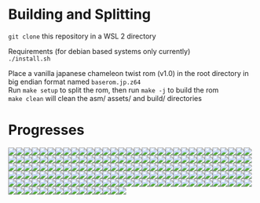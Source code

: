 # Building and Splitting

`git clone` this repository in a WSL 2 directory<br/>

Requirements (for debian based systems only currently)<br/>
`./install.sh`<br/>



Place a vanilla japanese chameleon twist rom (v1.0) in the root directory in big endian format named `baserom.jp.z64`<br/>
Run `make setup` to split the rom, then run `make -j` to build the rom<br/>
`make clean` will clean the asm/ assets/ and build/ directories<br/>

# Progresses
<img src ='https://img.shields.io/endpoint?url=https://raw.githubusercontent.com/chameleonTwistRet/chameleonTwistv1.0-JP/master/decompAsset/percentBadges/bcopy.json&style=plastic'/><img src ='https://img.shields.io/endpoint?url=https://raw.githubusercontent.com/chameleonTwistRet/chameleonTwistv1.0-JP/master/decompAsset/percentBadges/ldiv.json&style=plastic'/><img src ='https://img.shields.io/endpoint?url=https://raw.githubusercontent.com/chameleonTwistRet/chameleonTwistv1.0-JP/master/decompAsset/percentBadges/syncprintf.json&style=plastic'/><img src ='https://img.shields.io/endpoint?url=https://raw.githubusercontent.com/chameleonTwistRet/chameleonTwistv1.0-JP/master/decompAsset/percentBadges/xlitob.json&style=plastic'/><img src ='https://img.shields.io/endpoint?url=https://raw.githubusercontent.com/chameleonTwistRet/chameleonTwistv1.0-JP/master/decompAsset/percentBadges/xldtob.json&style=plastic'/><img src ='https://img.shields.io/endpoint?url=https://raw.githubusercontent.com/chameleonTwistRet/chameleonTwistv1.0-JP/master/decompAsset/percentBadges/string.json&style=plastic'/><img src ='https://img.shields.io/endpoint?url=https://raw.githubusercontent.com/chameleonTwistRet/chameleonTwistv1.0-JP/master/decompAsset/percentBadges/ll.json&style=plastic'/><img src ='https://img.shields.io/endpoint?url=https://raw.githubusercontent.com/chameleonTwistRet/chameleonTwistv1.0-JP/master/decompAsset/percentBadges/bzero.json&style=plastic'/><img src ='https://img.shields.io/endpoint?url=https://raw.githubusercontent.com/chameleonTwistRet/chameleonTwistv1.0-JP/master/decompAsset/percentBadges/perspective.json&style=plastic'/><img src ='https://img.shields.io/endpoint?url=https://raw.githubusercontent.com/chameleonTwistRet/chameleonTwistv1.0-JP/master/decompAsset/percentBadges/normalize.json&style=plastic'/><img src ='https://img.shields.io/endpoint?url=https://raw.githubusercontent.com/chameleonTwistRet/chameleonTwistv1.0-JP/master/decompAsset/percentBadges/lookatstereo.json&style=plastic'/><img src ='https://img.shields.io/endpoint?url=https://raw.githubusercontent.com/chameleonTwistRet/chameleonTwistv1.0-JP/master/decompAsset/percentBadges/cosf.json&style=plastic'/><img src ='https://img.shields.io/endpoint?url=https://raw.githubusercontent.com/chameleonTwistRet/chameleonTwistv1.0-JP/master/decompAsset/percentBadges/sinf.json&style=plastic'/><img src ='https://img.shields.io/endpoint?url=https://raw.githubusercontent.com/chameleonTwistRet/chameleonTwistv1.0-JP/master/decompAsset/percentBadges/rotate.json&style=plastic'/><img src ='https://img.shields.io/endpoint?url=https://raw.githubusercontent.com/chameleonTwistRet/chameleonTwistv1.0-JP/master/decompAsset/percentBadges/translate.json&style=plastic'/><img src ='https://img.shields.io/endpoint?url=https://raw.githubusercontent.com/chameleonTwistRet/chameleonTwistv1.0-JP/master/decompAsset/percentBadges/mtxcatl.json&style=plastic'/><img src ='https://img.shields.io/endpoint?url=https://raw.githubusercontent.com/chameleonTwistRet/chameleonTwistv1.0-JP/master/decompAsset/percentBadges/mtxcatf.json&style=plastic'/><img src ='https://img.shields.io/endpoint?url=https://raw.githubusercontent.com/chameleonTwistRet/chameleonTwistv1.0-JP/master/decompAsset/percentBadges/random.json&style=plastic'/><img src ='https://img.shields.io/endpoint?url=https://raw.githubusercontent.com/chameleonTwistRet/chameleonTwistv1.0-JP/master/decompAsset/percentBadges/rotateRPY.json&style=plastic'/><img src ='https://img.shields.io/endpoint?url=https://raw.githubusercontent.com/chameleonTwistRet/chameleonTwistv1.0-JP/master/decompAsset/percentBadges/align.json&style=plastic'/><img src ='https://img.shields.io/endpoint?url=https://raw.githubusercontent.com/chameleonTwistRet/chameleonTwistv1.0-JP/master/decompAsset/percentBadges/getfrustum.json&style=plastic'/><img src ='https://img.shields.io/endpoint?url=https://raw.githubusercontent.com/chameleonTwistRet/chameleonTwistv1.0-JP/master/decompAsset/percentBadges/mtxutil.json&style=plastic'/><img src ='https://img.shields.io/endpoint?url=https://raw.githubusercontent.com/chameleonTwistRet/chameleonTwistv1.0-JP/master/decompAsset/percentBadges/sqrtf.json&style=plastic'/><img src ='https://img.shields.io/endpoint?url=https://raw.githubusercontent.com/chameleonTwistRet/chameleonTwistv1.0-JP/master/decompAsset/percentBadges/seqplayer.json&style=plastic'/><img src ='https://img.shields.io/endpoint?url=https://raw.githubusercontent.com/chameleonTwistRet/chameleonTwistv1.0-JP/master/decompAsset/percentBadges/synsetvol.json&style=plastic'/><img src ='https://img.shields.io/endpoint?url=https://raw.githubusercontent.com/chameleonTwistRet/chameleonTwistv1.0-JP/master/decompAsset/percentBadges/load.json&style=plastic'/><img src ='https://img.shields.io/endpoint?url=https://raw.githubusercontent.com/chameleonTwistRet/chameleonTwistv1.0-JP/master/decompAsset/percentBadges/synallocfx.json&style=plastic'/><img src ='https://img.shields.io/endpoint?url=https://raw.githubusercontent.com/chameleonTwistRet/chameleonTwistv1.0-JP/master/decompAsset/percentBadges/sl.json&style=plastic'/><img src ='https://img.shields.io/endpoint?url=https://raw.githubusercontent.com/chameleonTwistRet/chameleonTwistv1.0-JP/master/decompAsset/percentBadges/resample.json&style=plastic'/><img src ='https://img.shields.io/endpoint?url=https://raw.githubusercontent.com/chameleonTwistRet/chameleonTwistv1.0-JP/master/decompAsset/percentBadges/synallocvoice.json&style=plastic'/><img src ='https://img.shields.io/endpoint?url=https://raw.githubusercontent.com/chameleonTwistRet/chameleonTwistv1.0-JP/master/decompAsset/percentBadges/seqpsetbank.json&style=plastic'/><img src ='https://img.shields.io/endpoint?url=https://raw.githubusercontent.com/chameleonTwistRet/chameleonTwistv1.0-JP/master/decompAsset/percentBadges/synstartvoiceparam.json&style=plastic'/><img src ='https://img.shields.io/endpoint?url=https://raw.githubusercontent.com/chameleonTwistRet/chameleonTwistv1.0-JP/master/decompAsset/percentBadges/synsetpitch.json&style=plastic'/><img src ='https://img.shields.io/endpoint?url=https://raw.githubusercontent.com/chameleonTwistRet/chameleonTwistv1.0-JP/master/decompAsset/percentBadges/sndpdeallocate.json&style=plastic'/><img src ='https://img.shields.io/endpoint?url=https://raw.githubusercontent.com/chameleonTwistRet/chameleonTwistv1.0-JP/master/decompAsset/percentBadges/seqpplay.json&style=plastic'/><img src ='https://img.shields.io/endpoint?url=https://raw.githubusercontent.com/chameleonTwistRet/chameleonTwistv1.0-JP/master/decompAsset/percentBadges/csplayer.json&style=plastic'/><img src ='https://img.shields.io/endpoint?url=https://raw.githubusercontent.com/chameleonTwistRet/chameleonTwistv1.0-JP/master/decompAsset/percentBadges/auxbus.json&style=plastic'/><img src ='https://img.shields.io/endpoint?url=https://raw.githubusercontent.com/chameleonTwistRet/chameleonTwistv1.0-JP/master/decompAsset/percentBadges/synsetfxmix.json&style=plastic'/><img src ='https://img.shields.io/endpoint?url=https://raw.githubusercontent.com/chameleonTwistRet/chameleonTwistv1.0-JP/master/decompAsset/percentBadges/cspgettempo.json&style=plastic'/><img src ='https://img.shields.io/endpoint?url=https://raw.githubusercontent.com/chameleonTwistRet/chameleonTwistv1.0-JP/master/decompAsset/percentBadges/copy.json&style=plastic'/><img src ='https://img.shields.io/endpoint?url=https://raw.githubusercontent.com/chameleonTwistRet/chameleonTwistv1.0-JP/master/decompAsset/percentBadges/synfreevoice.json&style=plastic'/><img src ='https://img.shields.io/endpoint?url=https://raw.githubusercontent.com/chameleonTwistRet/chameleonTwistv1.0-JP/master/decompAsset/percentBadges/synthesizer.json&style=plastic'/><img src ='https://img.shields.io/endpoint?url=https://raw.githubusercontent.com/chameleonTwistRet/chameleonTwistv1.0-JP/master/decompAsset/percentBadges/sndpsetvol.json&style=plastic'/><img src ='https://img.shields.io/endpoint?url=https://raw.githubusercontent.com/chameleonTwistRet/chameleonTwistv1.0-JP/master/decompAsset/percentBadges/sndpsetpitch.json&style=plastic'/><img src ='https://img.shields.io/endpoint?url=https://raw.githubusercontent.com/chameleonTwistRet/chameleonTwistv1.0-JP/master/decompAsset/percentBadges/seqpsetvol.json&style=plastic'/><img src ='https://img.shields.io/endpoint?url=https://raw.githubusercontent.com/chameleonTwistRet/chameleonTwistv1.0-JP/master/decompAsset/percentBadges/sndpstop.json&style=plastic'/><img src ='https://img.shields.io/endpoint?url=https://raw.githubusercontent.com/chameleonTwistRet/chameleonTwistv1.0-JP/master/decompAsset/percentBadges/sndpplay.json&style=plastic'/><img src ='https://img.shields.io/endpoint?url=https://raw.githubusercontent.com/chameleonTwistRet/chameleonTwistv1.0-JP/master/decompAsset/percentBadges/seqpsettempo.json&style=plastic'/><img src ='https://img.shields.io/endpoint?url=https://raw.githubusercontent.com/chameleonTwistRet/chameleonTwistv1.0-JP/master/decompAsset/percentBadges/synsetpriority.json&style=plastic'/><img src ='https://img.shields.io/endpoint?url=https://raw.githubusercontent.com/chameleonTwistRet/chameleonTwistv1.0-JP/master/decompAsset/percentBadges/syndelete.json&style=plastic'/><img src ='https://img.shields.io/endpoint?url=https://raw.githubusercontent.com/chameleonTwistRet/chameleonTwistv1.0-JP/master/decompAsset/percentBadges/sndpsetfxmix.json&style=plastic'/><img src ='https://img.shields.io/endpoint?url=https://raw.githubusercontent.com/chameleonTwistRet/chameleonTwistv1.0-JP/master/decompAsset/percentBadges/synaddplayer.json&style=plastic'/><img src ='https://img.shields.io/endpoint?url=https://raw.githubusercontent.com/chameleonTwistRet/chameleonTwistv1.0-JP/master/decompAsset/percentBadges/cents2ratio.json&style=plastic'/><img src ='https://img.shields.io/endpoint?url=https://raw.githubusercontent.com/chameleonTwistRet/chameleonTwistv1.0-JP/master/decompAsset/percentBadges/bnkf.json&style=plastic'/><img src ='https://img.shields.io/endpoint?url=https://raw.githubusercontent.com/chameleonTwistRet/chameleonTwistv1.0-JP/master/decompAsset/percentBadges/reverb.json&style=plastic'/><img src ='https://img.shields.io/endpoint?url=https://raw.githubusercontent.com/chameleonTwistRet/chameleonTwistv1.0-JP/master/decompAsset/percentBadges/synstartvoice.json&style=plastic'/><img src ='https://img.shields.io/endpoint?url=https://raw.githubusercontent.com/chameleonTwistRet/chameleonTwistv1.0-JP/master/decompAsset/percentBadges/synstopvoice.json&style=plastic'/><img src ='https://img.shields.io/endpoint?url=https://raw.githubusercontent.com/chameleonTwistRet/chameleonTwistv1.0-JP/master/decompAsset/percentBadges/event.json&style=plastic'/><img src ='https://img.shields.io/endpoint?url=https://raw.githubusercontent.com/chameleonTwistRet/chameleonTwistv1.0-JP/master/decompAsset/percentBadges/seqpgetstate.json&style=plastic'/><img src ='https://img.shields.io/endpoint?url=https://raw.githubusercontent.com/chameleonTwistRet/chameleonTwistv1.0-JP/master/decompAsset/percentBadges/mainbus.json&style=plastic'/><img src ='https://img.shields.io/endpoint?url=https://raw.githubusercontent.com/chameleonTwistRet/chameleonTwistv1.0-JP/master/decompAsset/percentBadges/save.json&style=plastic'/><img src ='https://img.shields.io/endpoint?url=https://raw.githubusercontent.com/chameleonTwistRet/chameleonTwistv1.0-JP/master/decompAsset/percentBadges/seq.json&style=plastic'/><img src ='https://img.shields.io/endpoint?url=https://raw.githubusercontent.com/chameleonTwistRet/chameleonTwistv1.0-JP/master/decompAsset/percentBadges/drvrNew.json&style=plastic'/><img src ='https://img.shields.io/endpoint?url=https://raw.githubusercontent.com/chameleonTwistRet/chameleonTwistv1.0-JP/master/decompAsset/percentBadges/heapinit.json&style=plastic'/><img src ='https://img.shields.io/endpoint?url=https://raw.githubusercontent.com/chameleonTwistRet/chameleonTwistv1.0-JP/master/decompAsset/percentBadges/sndpsetpan.json&style=plastic'/><img src ='https://img.shields.io/endpoint?url=https://raw.githubusercontent.com/chameleonTwistRet/chameleonTwistv1.0-JP/master/decompAsset/percentBadges/seqpsetpan.json&style=plastic'/><img src ='https://img.shields.io/endpoint?url=https://raw.githubusercontent.com/chameleonTwistRet/chameleonTwistv1.0-JP/master/decompAsset/percentBadges/sndpplayer.json&style=plastic'/><img src ='https://img.shields.io/endpoint?url=https://raw.githubusercontent.com/chameleonTwistRet/chameleonTwistv1.0-JP/master/decompAsset/percentBadges/sndpgetstate.json&style=plastic'/><img src ='https://img.shields.io/endpoint?url=https://raw.githubusercontent.com/chameleonTwistRet/chameleonTwistv1.0-JP/master/decompAsset/percentBadges/filter.json&style=plastic'/><img src ='https://img.shields.io/endpoint?url=https://raw.githubusercontent.com/chameleonTwistRet/chameleonTwistv1.0-JP/master/decompAsset/percentBadges/seqpsetseq.json&style=plastic'/><img src ='https://img.shields.io/endpoint?url=https://raw.githubusercontent.com/chameleonTwistRet/chameleonTwistv1.0-JP/master/decompAsset/percentBadges/env.json&style=plastic'/><img src ='https://img.shields.io/endpoint?url=https://raw.githubusercontent.com/chameleonTwistRet/chameleonTwistv1.0-JP/master/decompAsset/percentBadges/synsetpan.json&style=plastic'/><img src ='https://img.shields.io/endpoint?url=https://raw.githubusercontent.com/chameleonTwistRet/chameleonTwistv1.0-JP/master/decompAsset/percentBadges/sndpsetpriority.json&style=plastic'/><img src ='https://img.shields.io/endpoint?url=https://raw.githubusercontent.com/chameleonTwistRet/chameleonTwistv1.0-JP/master/decompAsset/percentBadges/seqpstop.json&style=plastic'/><img src ='https://img.shields.io/endpoint?url=https://raw.githubusercontent.com/chameleonTwistRet/chameleonTwistv1.0-JP/master/decompAsset/percentBadges/sndpsetsound.json&style=plastic'/><img src ='https://img.shields.io/endpoint?url=https://raw.githubusercontent.com/chameleonTwistRet/chameleonTwistv1.0-JP/master/decompAsset/percentBadges/sndpallocate.json&style=plastic'/><img src ='https://img.shields.io/endpoint?url=https://raw.githubusercontent.com/chameleonTwistRet/chameleonTwistv1.0-JP/master/decompAsset/percentBadges/B39A0.json&style=plastic'/><img src ='https://img.shields.io/endpoint?url=https://raw.githubusercontent.com/chameleonTwistRet/chameleonTwistv1.0-JP/master/decompAsset/percentBadges/B2860.json&style=plastic'/><img src ='https://img.shields.io/endpoint?url=https://raw.githubusercontent.com/chameleonTwistRet/chameleonTwistv1.0-JP/master/decompAsset/percentBadges/A4300.json&style=plastic'/><img src ='https://img.shields.io/endpoint?url=https://raw.githubusercontent.com/chameleonTwistRet/chameleonTwistv1.0-JP/master/decompAsset/percentBadges/2C3B0.json&style=plastic'/><img src ='https://img.shields.io/endpoint?url=https://raw.githubusercontent.com/chameleonTwistRet/chameleonTwistv1.0-JP/master/decompAsset/percentBadges/1050.json&style=plastic'/><img src ='https://img.shields.io/endpoint?url=https://raw.githubusercontent.com/chameleonTwistRet/chameleonTwistv1.0-JP/master/decompAsset/percentBadges/84E0.json&style=plastic'/><img src ='https://img.shields.io/endpoint?url=https://raw.githubusercontent.com/chameleonTwistRet/chameleonTwistv1.0-JP/master/decompAsset/percentBadges/1000.json&style=plastic'/><img src ='https://img.shields.io/endpoint?url=https://raw.githubusercontent.com/chameleonTwistRet/chameleonTwistv1.0-JP/master/decompAsset/percentBadges/5FEB0.json&style=plastic'/><img src ='https://img.shields.io/endpoint?url=https://raw.githubusercontent.com/chameleonTwistRet/chameleonTwistv1.0-JP/master/decompAsset/percentBadges/29DF0.json&style=plastic'/><img src ='https://img.shields.io/endpoint?url=https://raw.githubusercontent.com/chameleonTwistRet/chameleonTwistv1.0-JP/master/decompAsset/percentBadges/298D0.json&style=plastic'/><img src ='https://img.shields.io/endpoint?url=https://raw.githubusercontent.com/chameleonTwistRet/chameleonTwistv1.0-JP/master/decompAsset/percentBadges/A3D00.json&style=plastic'/><img src ='https://img.shields.io/endpoint?url=https://raw.githubusercontent.com/chameleonTwistRet/chameleonTwistv1.0-JP/master/decompAsset/percentBadges/5FF30.json&style=plastic'/><img src ='https://img.shields.io/endpoint?url=https://raw.githubusercontent.com/chameleonTwistRet/chameleonTwistv1.0-JP/master/decompAsset/percentBadges/30FB0.json&style=plastic'/><img src ='https://img.shields.io/endpoint?url=https://raw.githubusercontent.com/chameleonTwistRet/chameleonTwistv1.0-JP/master/decompAsset/percentBadges/sirawdma.json&style=plastic'/><img src ='https://img.shields.io/endpoint?url=https://raw.githubusercontent.com/chameleonTwistRet/chameleonTwistv1.0-JP/master/decompAsset/percentBadges/sprawwrite.json&style=plastic'/><img src ='https://img.shields.io/endpoint?url=https://raw.githubusercontent.com/chameleonTwistRet/chameleonTwistv1.0-JP/master/decompAsset/percentBadges/conteepprobe.json&style=plastic'/><img src ='https://img.shields.io/endpoint?url=https://raw.githubusercontent.com/chameleonTwistRet/chameleonTwistv1.0-JP/master/decompAsset/percentBadges/piacs.json&style=plastic'/><img src ='https://img.shields.io/endpoint?url=https://raw.githubusercontent.com/chameleonTwistRet/chameleonTwistv1.0-JP/master/decompAsset/percentBadges/pidma.json&style=plastic'/><img src ='https://img.shields.io/endpoint?url=https://raw.githubusercontent.com/chameleonTwistRet/chameleonTwistv1.0-JP/master/decompAsset/percentBadges/vimgr.json&style=plastic'/><img src ='https://img.shields.io/endpoint?url=https://raw.githubusercontent.com/chameleonTwistRet/chameleonTwistv1.0-JP/master/decompAsset/percentBadges/contramread.json&style=plastic'/><img src ='https://img.shields.io/endpoint?url=https://raw.githubusercontent.com/chameleonTwistRet/chameleonTwistv1.0-JP/master/decompAsset/percentBadges/crc.json&style=plastic'/><img src ='https://img.shields.io/endpoint?url=https://raw.githubusercontent.com/chameleonTwistRet/chameleonTwistv1.0-JP/master/decompAsset/percentBadges/pimgr.json&style=plastic'/><img src ='https://img.shields.io/endpoint?url=https://raw.githubusercontent.com/chameleonTwistRet/chameleonTwistv1.0-JP/master/decompAsset/percentBadges/contpfs.json&style=plastic'/><img src ='https://img.shields.io/endpoint?url=https://raw.githubusercontent.com/chameleonTwistRet/chameleonTwistv1.0-JP/master/decompAsset/percentBadges/sprawread.json&style=plastic'/><img src ='https://img.shields.io/endpoint?url=https://raw.githubusercontent.com/chameleonTwistRet/chameleonTwistv1.0-JP/master/decompAsset/percentBadges/ai.json&style=plastic'/><img src ='https://img.shields.io/endpoint?url=https://raw.githubusercontent.com/chameleonTwistRet/chameleonTwistv1.0-JP/master/decompAsset/percentBadges/conteeplongread.json&style=plastic'/><img src ='https://img.shields.io/endpoint?url=https://raw.githubusercontent.com/chameleonTwistRet/chameleonTwistv1.0-JP/master/decompAsset/percentBadges/conteepwrite.json&style=plastic'/><img src ='https://img.shields.io/endpoint?url=https://raw.githubusercontent.com/chameleonTwistRet/chameleonTwistv1.0-JP/master/decompAsset/percentBadges/controller.json&style=plastic'/><img src ='https://img.shields.io/endpoint?url=https://raw.githubusercontent.com/chameleonTwistRet/chameleonTwistv1.0-JP/master/decompAsset/percentBadges/spgetstat.json&style=plastic'/><img src ='https://img.shields.io/endpoint?url=https://raw.githubusercontent.com/chameleonTwistRet/chameleonTwistv1.0-JP/master/decompAsset/percentBadges/viswapbuf.json&style=plastic'/><img src ='https://img.shields.io/endpoint?url=https://raw.githubusercontent.com/chameleonTwistRet/chameleonTwistv1.0-JP/master/decompAsset/percentBadges/sptask.json&style=plastic'/><img src ='https://img.shields.io/endpoint?url=https://raw.githubusercontent.com/chameleonTwistRet/chameleonTwistv1.0-JP/master/decompAsset/percentBadges/pirawdma.json&style=plastic'/><img src ='https://img.shields.io/endpoint?url=https://raw.githubusercontent.com/chameleonTwistRet/chameleonTwistv1.0-JP/master/decompAsset/percentBadges/vi.json&style=plastic'/><img src ='https://img.shields.io/endpoint?url=https://raw.githubusercontent.com/chameleonTwistRet/chameleonTwistv1.0-JP/master/decompAsset/percentBadges/visetyscale.json&style=plastic'/><img src ='https://img.shields.io/endpoint?url=https://raw.githubusercontent.com/chameleonTwistRet/chameleonTwistv1.0-JP/master/decompAsset/percentBadges/conteepread.json&style=plastic'/><img src ='https://img.shields.io/endpoint?url=https://raw.githubusercontent.com/chameleonTwistRet/chameleonTwistv1.0-JP/master/decompAsset/percentBadges/pfsinit.json&style=plastic'/><img src ='https://img.shields.io/endpoint?url=https://raw.githubusercontent.com/chameleonTwistRet/chameleonTwistv1.0-JP/master/decompAsset/percentBadges/sp.json&style=plastic'/><img src ='https://img.shields.io/endpoint?url=https://raw.githubusercontent.com/chameleonTwistRet/chameleonTwistv1.0-JP/master/decompAsset/percentBadges/sprawdma.json&style=plastic'/><img src ='https://img.shields.io/endpoint?url=https://raw.githubusercontent.com/chameleonTwistRet/chameleonTwistv1.0-JP/master/decompAsset/percentBadges/contramwrite.json&style=plastic'/><img src ='https://img.shields.io/endpoint?url=https://raw.githubusercontent.com/chameleonTwistRet/chameleonTwistv1.0-JP/master/decompAsset/percentBadges/leodiskinit.json&style=plastic'/><img src ='https://img.shields.io/endpoint?url=https://raw.githubusercontent.com/chameleonTwistRet/chameleonTwistv1.0-JP/master/decompAsset/percentBadges/aisetfreq.json&style=plastic'/><img src ='https://img.shields.io/endpoint?url=https://raw.githubusercontent.com/chameleonTwistRet/chameleonTwistv1.0-JP/master/decompAsset/percentBadges/aisetnextbuf.json&style=plastic'/><img src ='https://img.shields.io/endpoint?url=https://raw.githubusercontent.com/chameleonTwistRet/chameleonTwistv1.0-JP/master/decompAsset/percentBadges/visetspecial.json&style=plastic'/><img src ='https://img.shields.io/endpoint?url=https://raw.githubusercontent.com/chameleonTwistRet/chameleonTwistv1.0-JP/master/decompAsset/percentBadges/conteeplongwrite.json&style=plastic'/><img src ='https://img.shields.io/endpoint?url=https://raw.githubusercontent.com/chameleonTwistRet/chameleonTwistv1.0-JP/master/decompAsset/percentBadges/visetmode.json&style=plastic'/><img src ='https://img.shields.io/endpoint?url=https://raw.githubusercontent.com/chameleonTwistRet/chameleonTwistv1.0-JP/master/decompAsset/percentBadges/vigetcurrcontext.json&style=plastic'/><img src ='https://img.shields.io/endpoint?url=https://raw.githubusercontent.com/chameleonTwistRet/chameleonTwistv1.0-JP/master/decompAsset/percentBadges/spsetstat.json&style=plastic'/><img src ='https://img.shields.io/endpoint?url=https://raw.githubusercontent.com/chameleonTwistRet/chameleonTwistv1.0-JP/master/decompAsset/percentBadges/pirawread.json&style=plastic'/><img src ='https://img.shields.io/endpoint?url=https://raw.githubusercontent.com/chameleonTwistRet/chameleonTwistv1.0-JP/master/decompAsset/percentBadges/viswapcontext.json&style=plastic'/><img src ='https://img.shields.io/endpoint?url=https://raw.githubusercontent.com/chameleonTwistRet/chameleonTwistv1.0-JP/master/decompAsset/percentBadges/pfsisplug.json&style=plastic'/><img src ='https://img.shields.io/endpoint?url=https://raw.githubusercontent.com/chameleonTwistRet/chameleonTwistv1.0-JP/master/decompAsset/percentBadges/pfschecker.json&style=plastic'/><img src ='https://img.shields.io/endpoint?url=https://raw.githubusercontent.com/chameleonTwistRet/chameleonTwistv1.0-JP/master/decompAsset/percentBadges/motor.json&style=plastic'/><img src ='https://img.shields.io/endpoint?url=https://raw.githubusercontent.com/chameleonTwistRet/chameleonTwistv1.0-JP/master/decompAsset/percentBadges/sptaskyield.json&style=plastic'/><img src ='https://img.shields.io/endpoint?url=https://raw.githubusercontent.com/chameleonTwistRet/chameleonTwistv1.0-JP/master/decompAsset/percentBadges/contreaddata.json&style=plastic'/><img src ='https://img.shields.io/endpoint?url=https://raw.githubusercontent.com/chameleonTwistRet/chameleonTwistv1.0-JP/master/decompAsset/percentBadges/visetevent.json&style=plastic'/><img src ='https://img.shields.io/endpoint?url=https://raw.githubusercontent.com/chameleonTwistRet/chameleonTwistv1.0-JP/master/decompAsset/percentBadges/epirawwrite.json&style=plastic'/><img src ='https://img.shields.io/endpoint?url=https://raw.githubusercontent.com/chameleonTwistRet/chameleonTwistv1.0-JP/master/decompAsset/percentBadges/spsetpc.json&style=plastic'/><img src ='https://img.shields.io/endpoint?url=https://raw.githubusercontent.com/chameleonTwistRet/chameleonTwistv1.0-JP/master/decompAsset/percentBadges/viblack.json&style=plastic'/><img src ='https://img.shields.io/endpoint?url=https://raw.githubusercontent.com/chameleonTwistRet/chameleonTwistv1.0-JP/master/decompAsset/percentBadges/si.json&style=plastic'/><img src ='https://img.shields.io/endpoint?url=https://raw.githubusercontent.com/chameleonTwistRet/chameleonTwistv1.0-JP/master/decompAsset/percentBadges/siacs.json&style=plastic'/><img src ='https://img.shields.io/endpoint?url=https://raw.githubusercontent.com/chameleonTwistRet/chameleonTwistv1.0-JP/master/decompAsset/percentBadges/pigetcmdq.json&style=plastic'/><img src ='https://img.shields.io/endpoint?url=https://raw.githubusercontent.com/chameleonTwistRet/chameleonTwistv1.0-JP/master/decompAsset/percentBadges/sptaskyielded.json&style=plastic'/><img src ='https://img.shields.io/endpoint?url=https://raw.githubusercontent.com/chameleonTwistRet/chameleonTwistv1.0-JP/master/decompAsset/percentBadges/destroythread.json&style=plastic'/><img src ='https://img.shields.io/endpoint?url=https://raw.githubusercontent.com/chameleonTwistRet/chameleonTwistv1.0-JP/master/decompAsset/percentBadges/probetlb.json&style=plastic'/><img src ='https://img.shields.io/endpoint?url=https://raw.githubusercontent.com/chameleonTwistRet/chameleonTwistv1.0-JP/master/decompAsset/percentBadges/startthread.json&style=plastic'/><img src ='https://img.shields.io/endpoint?url=https://raw.githubusercontent.com/chameleonTwistRet/chameleonTwistv1.0-JP/master/decompAsset/percentBadges/gettime.json&style=plastic'/><img src ='https://img.shields.io/endpoint?url=https://raw.githubusercontent.com/chameleonTwistRet/chameleonTwistv1.0-JP/master/decompAsset/percentBadges/settimer.json&style=plastic'/><img src ='https://img.shields.io/endpoint?url=https://raw.githubusercontent.com/chameleonTwistRet/chameleonTwistv1.0-JP/master/decompAsset/percentBadges/setthreadpri.json&style=plastic'/><img src ='https://img.shields.io/endpoint?url=https://raw.githubusercontent.com/chameleonTwistRet/chameleonTwistv1.0-JP/master/decompAsset/percentBadges/createthread.json&style=plastic'/><img src ='https://img.shields.io/endpoint?url=https://raw.githubusercontent.com/chameleonTwistRet/chameleonTwistv1.0-JP/master/decompAsset/percentBadges/yieldthread.json&style=plastic'/><img src ='https://img.shields.io/endpoint?url=https://raw.githubusercontent.com/chameleonTwistRet/chameleonTwistv1.0-JP/master/decompAsset/percentBadges/writebackdcache.json&style=plastic'/><img src ='https://img.shields.io/endpoint?url=https://raw.githubusercontent.com/chameleonTwistRet/chameleonTwistv1.0-JP/master/decompAsset/percentBadges/interrupt.json&style=plastic'/><img src ='https://img.shields.io/endpoint?url=https://raw.githubusercontent.com/chameleonTwistRet/chameleonTwistv1.0-JP/master/decompAsset/percentBadges/getthreadpri.json&style=plastic'/><img src ='https://img.shields.io/endpoint?url=https://raw.githubusercontent.com/chameleonTwistRet/chameleonTwistv1.0-JP/master/decompAsset/percentBadges/setfpccsr.json&style=plastic'/><img src ='https://img.shields.io/endpoint?url=https://raw.githubusercontent.com/chameleonTwistRet/chameleonTwistv1.0-JP/master/decompAsset/percentBadges/setintmask.json&style=plastic'/><img src ='https://img.shields.io/endpoint?url=https://raw.githubusercontent.com/chameleonTwistRet/chameleonTwistv1.0-JP/master/decompAsset/percentBadges/getcount.json&style=plastic'/><img src ='https://img.shields.io/endpoint?url=https://raw.githubusercontent.com/chameleonTwistRet/chameleonTwistv1.0-JP/master/decompAsset/percentBadges/virtualtophysical.json&style=plastic'/><img src ='https://img.shields.io/endpoint?url=https://raw.githubusercontent.com/chameleonTwistRet/chameleonTwistv1.0-JP/master/decompAsset/percentBadges/exceptasm.json&style=plastic'/><img src ='https://img.shields.io/endpoint?url=https://raw.githubusercontent.com/chameleonTwistRet/chameleonTwistv1.0-JP/master/decompAsset/percentBadges/sethwinterrupt.json&style=plastic'/><img src ='https://img.shields.io/endpoint?url=https://raw.githubusercontent.com/chameleonTwistRet/chameleonTwistv1.0-JP/master/decompAsset/percentBadges/initialize.json&style=plastic'/><img src ='https://img.shields.io/endpoint?url=https://raw.githubusercontent.com/chameleonTwistRet/chameleonTwistv1.0-JP/master/decompAsset/percentBadges/createmesgqueue.json&style=plastic'/><img src ='https://img.shields.io/endpoint?url=https://raw.githubusercontent.com/chameleonTwistRet/chameleonTwistv1.0-JP/master/decompAsset/percentBadges/getsr.json&style=plastic'/><img src ='https://img.shields.io/endpoint?url=https://raw.githubusercontent.com/chameleonTwistRet/chameleonTwistv1.0-JP/master/decompAsset/percentBadges/invalicache.json&style=plastic'/><img src ='https://img.shields.io/endpoint?url=https://raw.githubusercontent.com/chameleonTwistRet/chameleonTwistv1.0-JP/master/decompAsset/percentBadges/thread.json&style=plastic'/><img src ='https://img.shields.io/endpoint?url=https://raw.githubusercontent.com/chameleonTwistRet/chameleonTwistv1.0-JP/master/decompAsset/percentBadges/writebackdcacheall.json&style=plastic'/><img src ='https://img.shields.io/endpoint?url=https://raw.githubusercontent.com/chameleonTwistRet/chameleonTwistv1.0-JP/master/decompAsset/percentBadges/setcompare.json&style=plastic'/><img src ='https://img.shields.io/endpoint?url=https://raw.githubusercontent.com/chameleonTwistRet/chameleonTwistv1.0-JP/master/decompAsset/percentBadges/timerintr.json&style=plastic'/><img src ='https://img.shields.io/endpoint?url=https://raw.githubusercontent.com/chameleonTwistRet/chameleonTwistv1.0-JP/master/decompAsset/percentBadges/setsr.json&style=plastic'/><img src ='https://img.shields.io/endpoint?url=https://raw.githubusercontent.com/chameleonTwistRet/chameleonTwistv1.0-JP/master/decompAsset/percentBadges/sendmesg.json&style=plastic'/><img src ='https://img.shields.io/endpoint?url=https://raw.githubusercontent.com/chameleonTwistRet/chameleonTwistv1.0-JP/master/decompAsset/percentBadges/recvmesg.json&style=plastic'/><img src ='https://img.shields.io/endpoint?url=https://raw.githubusercontent.com/chameleonTwistRet/chameleonTwistv1.0-JP/master/decompAsset/percentBadges/resetglobalintmask.json&style=plastic'/><img src ='https://img.shields.io/endpoint?url=https://raw.githubusercontent.com/chameleonTwistRet/chameleonTwistv1.0-JP/master/decompAsset/percentBadges/invaldcache.json&style=plastic'/><img src ='https://img.shields.io/endpoint?url=https://raw.githubusercontent.com/chameleonTwistRet/chameleonTwistv1.0-JP/master/decompAsset/percentBadges/jammesg.json&style=plastic'/><img src ='https://img.shields.io/endpoint?url=https://raw.githubusercontent.com/chameleonTwistRet/chameleonTwistv1.0-JP/master/decompAsset/percentBadges/seteventmesg.json&style=plastic'/>